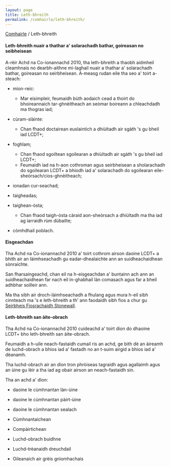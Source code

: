 ```yaml
---
layout: page
title: Leth-bhreith
permalink: /comhairle/leth-bhreith/
---
```

[Comhairle]({{site.baseurl}}/comhairle/) / Leth-bhreith  

#### Leth-bhreith nuair a thathar a' solarachadh bathar, goireasan no seibheisean  

A-rèir Achd na Co-ionannachd 2010, tha leth-bhreith a thaobh aidmheil cleamhnais no dearbh-aithne mì-laghail nuair a thathar a' solarachadh bathar, goireasan no seirbheisean. A-measg rudan eile tha seo a' toirt a-steach:  

*   mion-reic:
    *   Mar eisimpleir, feumaidh bùth aodaich cead a thoirt do bhoireannaich tar-ghnèitheach an seòmar boireann a chleachdadh ma thogras iad;  

*   cùram-slàinte:
    *   Chan fhaod doctairean euslaintich a dhiùltadh air sgàth 's gu bheil iad LCDT+;  

*   foghlam;
    *   Chan fhaod sgoiltean sgoilearan a dhiùltadh air sgàth 's gu bheil iad LCDT+;
    *   Feumaidh iad na h-aon cothroman agus seirbheisean a sholarachadh do sgoilearan LCDT+ a bhiodh iad a' solarachadh do sgoilearan eile-sheòrsach/cios-ghnèitheach;
*   ionadan cur-seachad;
*   taigheadas;
*   taighean-òsta;
    *   Chan fhaod taigh-òsta càraid aon-sheòrsach a dhiùltadh ma tha iad ag iarraidh rùm dùbailte;
*   còmhdhail poblach.

#### Eisgeachdan

Tha Achd na Co-ionannachd 2010 a' toirt cothrom airson daoine LCDT+ a bhith air an làimhseachadh gu eadar-dhealaichte ann an suidheachaidhean sònraichte.

San fharsaingeachd, chan eil na h-eisgeachdan a' buntainn ach ann an suidheachaidhean far nach eil in-ghabhail làn comasach agus far a bheil adhbhar soilleir ann.

Ma tha sibh air droch-làimhseachadh a fhulang agus mura h-eil sibh cinnteach ma 's e leth-bhreith a th' ann faodaidh sibh fios a chur gu [Seirbheis Fiosrachaidh Stonewall](https://www.stonewall.org.uk/contact-us-scotland).

#### Leth-bhreith san àite-obrach

Tha Achd na Co-ionannachd 2010 cuideachd a' toirt dìon do dhaoine LCDT+ bho leth-bhreith san àite-obrach.

Feumaidh a h-uile neach-fastaidh cumail ris an achd, ge bith dè an àireamh de luchd-obrach a bhios iad a' fastadh no an t-suim airgid a bhios iad a' dèanamh.

Tha luchd-obrach air an dìon tron phròiseas tagraidh agus agallaimh agus an ùine gu lèir a tha iad ag obair airson an neach-fastaidh sin.

Tha an achd a' dìon:

*   daoine le cùmhnantan làn-ùine  

*   daoine le cùmhnantan pàirt-ùine
*   daoine le cùmhnantan sealach
*   Cùmhnantaichean
*   Compàirtichean
*   Luchd-obrach buidhne
*   Luchd-trèanaidh dreuchdail
*   Oileanaich air grèis gnìomhachais
